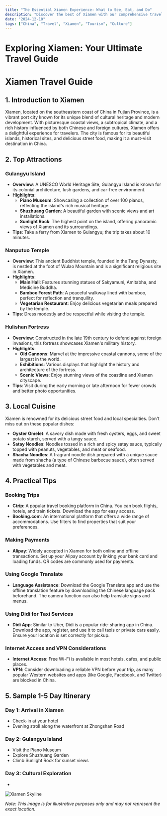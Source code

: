 ```yaml
---
title: "The Essential Xiamen Experience: What to See, Eat, and Do"
description: "Discover the best of Xiamen with our comprehensive travel guide. Explore top attractions, savor local cuisine, and get insider tips for an unforgettable Chinese adventure."
date: "2024-12-10"
tags: ["China", "Travel", "Xiamen", "Tourism", "Culture"]
---
```


# Exploring Xiamen: Your Ultimate Travel Guide

# Xiamen Travel Guide

## 1. Introduction to Xiamen
Xiamen, located on the southeastern coast of China in Fujian Province, is a vibrant port city known for its unique blend of cultural heritage and modern development. With picturesque coastal views, a subtropical climate, and a rich history influenced by both Chinese and foreign cultures, Xiamen offers a delightful experience for travelers. The city is famous for its beautiful islands, historical sites, and delicious street food, making it a must-visit destination in China.

## 2. Top Attractions

### Gulangyu Island
- **Overview**: A UNESCO World Heritage Site, Gulangyu Island is known for its colonial architecture, lush gardens, and car-free environment.
- **Highlights**:
  - **Piano Museum**: Showcasing a collection of over 100 pianos, reflecting the island's rich musical heritage.
  - **Shuzhuang Garden**: A beautiful garden with scenic views and art installations.
  - **Sunlight Rock**: The highest point on the island, offering panoramic views of Xiamen and its surroundings.
- **Tips**: Take a ferry from Xiamen to Gulangyu; the trip takes about 10 minutes.

### Nanputuo Temple
- **Overview**: This ancient Buddhist temple, founded in the Tang Dynasty, is nestled at the foot of Wulao Mountain and is a significant religious site in Xiamen.
- **Highlights**:
  - **Main Hall**: Features stunning statues of Sakyamuni, Amitabha, and Medicine Buddha.
  - **Bamboo Forest Path**: A peaceful walkway lined with bamboo, perfect for reflection and tranquility.
  - **Vegetarian Restaurant**: Enjoy delicious vegetarian meals prepared by the temple.
- **Tips**: Dress modestly and be respectful while visiting the temple.

### Hulishan Fortress
- **Overview**: Constructed in the late 19th century to defend against foreign invasions, this fortress showcases Xiamen's military history.
- **Highlights**:
  - **Old Cannons**: Marvel at the impressive coastal cannons, some of the largest in the world.
  - **Exhibitions**: Various displays that highlight the history and architecture of the fortress.
  - **Scenic Views**: Enjoy stunning views of the coastline and Xiamen cityscape.
- **Tips**: Visit during the early morning or late afternoon for fewer crowds and better photo opportunities.

## 3. Local Cuisine
Xiamen is renowned for its delicious street food and local specialties. Don't miss out on these popular dishes:

- **Oyster Omelet**: A savory dish made with fresh oysters, eggs, and sweet potato starch, served with a tangy sauce.
- **Satay Noodles**: Noodles tossed in a rich and spicy satay sauce, typically topped with peanuts, vegetables, and meat or seafood.
- **Shacha Noodles**: A fragrant noodle dish prepared with a unique sauce made from shacha (a type of Chinese barbecue sauce), often served with vegetables and meat.

## 4. Practical Tips

### Booking Trips
- **Ctrip**: A popular travel booking platform in China. You can book flights, hotels, and train tickets. Download the app for easy access.
- **Booking.com**: An international platform that offers a wide range of accommodations. Use filters to find properties that suit your preferences.

### Making Payments
- **Alipay**: Widely accepted in Xiamen for both online and offline transactions. Set up your Alipay account by linking your bank card and loading funds. QR codes are commonly used for payments.

### Using Google Translate
- **Language Assistance**: Download the Google Translate app and use the offline translation feature by downloading the Chinese language pack beforehand. The camera function can also help translate signs and menus.

### Using Didi for Taxi Services
- **Didi App**: Similar to Uber, Didi is a popular ride-sharing app in China. Download the app, register, and use it to call taxis or private cars easily. Ensure your location is set correctly for pickup.

### Internet Access and VPN Considerations
- **Internet Access**: Free Wi-Fi is available in most hotels, cafes, and public places. 
- **VPN**: Consider downloading a reliable VPN before your trip, as many popular Western websites and apps (like Google, Facebook, and Twitter) are blocked in China.

## 5. Sample 1-5 Day Itinerary

### Day 1: Arrival in Xiamen
- Check-in at your hotel
- Evening stroll along the waterfront at Zhongshan Road

### Day 2: Gulangyu Island
- Visit the Piano Museum
- Explore Shuzhuang Garden
- Climb Sunlight Rock for sunset views

### Day 3: Cultural Exploration
-

<img src="https://source.unsplash.com/1600x900/?Xiamen,cityscape" alt="Xiamen Skyline" loading="lazy">

*Note: This image is for illustrative purposes only and may not represent the exact location.*

